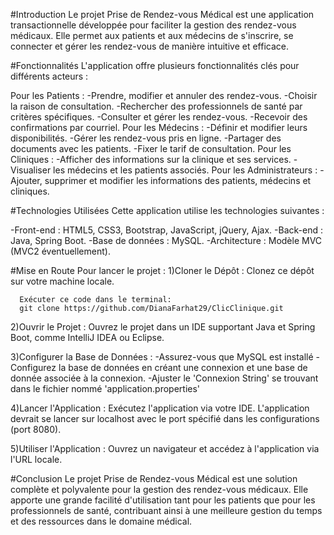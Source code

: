 #Introduction
Le projet Prise de Rendez-vous Médical est une application transactionnelle développée pour faciliter la gestion des rendez-vous médicaux. Elle permet aux patients et aux médecins de s'inscrire, se connecter et gérer les rendez-vous de manière intuitive et efficace.

#Fonctionnalités
L'application offre plusieurs fonctionnalités clés pour différents acteurs :

  Pour les Patients :
      -Prendre, modifier et annuler des rendez-vous.
      -Choisir la raison de consultation.
      -Rechercher des professionnels de santé par critères spécifiques.
      -Consulter et gérer les rendez-vous.
      -Recevoir des confirmations par courriel.
  Pour les Médecins :
      -Définir et modifier leurs disponibilités.
      -Gérer les rendez-vous pris en ligne.
      -Partager des documents avec les patients.
      -Fixer le tarif de consultation.
  Pour les Cliniques :
      -Afficher des informations sur la clinique et ses services.
      -Visualiser les médecins et les patients associés.
  Pour les Administrateurs :
      -Ajouter, supprimer et modifier les informations des patients, médecins et cliniques.

#Technologies Utilisées
Cette application utilise les technologies suivantes :

-Front-end : HTML5, CSS3, Bootstrap, JavaScript, jQuery, Ajax.
-Back-end : Java, Spring Boot.
-Base de données : MySQL.
-Architecture : Modèle MVC (MVC2 éventuellement).

#Mise en Route
Pour lancer le projet :
  1)Cloner le Dépôt : Clonez ce dépôt sur votre machine locale.
  
      Exécuter ce code dans le terminal:
      git clone https://github.com/DianaFarhat29/ClicClinique.git
  
  2)Ouvrir le Projet : Ouvrez le projet dans un IDE supportant Java et Spring Boot, comme IntelliJ IDEA ou Eclipse.

  3)Configurer la Base de Données : 
      -Assurez-vous que MySQL est installé
      -Configurez la base de données en créant une connexion et une base de donnée associée à la connexion.
      -Ajuster le 'Connexion String' se trouvant dans le fichier nommé 'application.properties'

  4)Lancer l'Application : Exécutez l'application via votre IDE. L'application devrait se lancer sur localhost avec le port spécifié dans les       configurations (port 8080).

  5)Utiliser l'Application : Ouvrez un navigateur et accédez à l'application via l'URL locale.

#Conclusion
Le projet Prise de Rendez-vous Médical est une solution complète et polyvalente pour la gestion des rendez-vous médicaux. Elle apporte une grande facilité d'utilisation tant pour les patients que pour les professionnels de santé, contribuant ainsi à une meilleure gestion du temps et des ressources dans le domaine médical.
